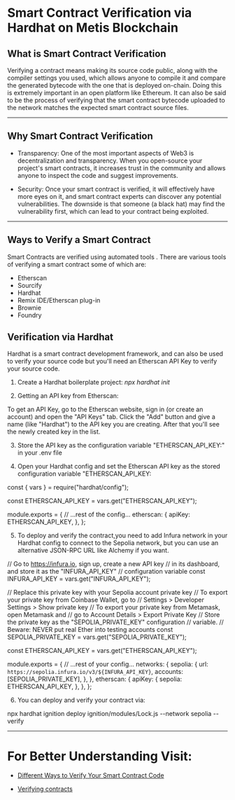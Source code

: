 
# Smart Contract Verification via Hardhat on Metis Blockchain

## What is Smart Contract Verification

Verifying a contract means making its source code public, along with the compiler settings you used, which allows anyone to compile it and compare the generated bytecode with the one that is deployed on-chain. Doing this is extremely important in an open platform like Ethereum.
It can also be said to be the process of verifying that the smart contract bytecode uploaded to the network matches the expected smart contract source files.

---

## Why Smart Contract Verification

- Transparency:
One of the most important aspects of Web3 is decentralization and transparency. When you open-source your project's smart contracts, it increases trust in the community and allows anyone to inspect the code and suggest improvements.

- Security:
Once your smart contract is verified, it will effectively have more eyes on it, and smart contract experts can discover any potential vulnerabilities. The downside is that someone (a black hat) may find the vulnerability first, which can lead to your contract being exploited.

---

## Ways to Verify a Smart Contract

Smart Contracts are verified using automated tools . There are various tools of verifying a smart contract some of which are:

- Etherscan
- Sourcify
- Hardhat
- Remix IDE/Etherscan plug-in
- Brownie
- Foundry

## Verification via Hardhat

Hardhat is a smart contract development framework, and can also be used to verify your source code but you'll need an Etherscan API Key to verify your source code.

1. Create a Hardhat boilerplate project:
    _npx hardhat init_

2. Getting an API key from Etherscan:

To get an API Key, go to the Etherscan website, sign in (or create an account) and open the "API Keys" tab. Click the "Add" button and give a name (like "Hardhat") to the API key you are creating. After that you'll see the newly created key in the list.

3. Store the API key as the configuration variable "ETHERSCAN_API_KEY:" in your .env file

4. Open your Hardhat config and set the Etherscan API key as the stored configuration variable "ETHERSCAN_API_KEY:

const { vars } = require("hardhat/config");

const ETHERSCAN_API_KEY = vars.get("ETHERSCAN_API_KEY");

module.exports = {
  // ...rest of the config...
  etherscan: {
    apiKey: ETHERSCAN_API_KEY,
  },
};

5. To deploy and verify the contract,you need to add Infura network in your Hardhat config  to connect to the Sepolia network, but you can use an alternative JSON-RPC URL like Alchemy if you want.

// Go to https://infura.io, sign up, create a new API key
// in its dashboard, and store it as the "INFURA_API_KEY"
// configuration variable
const INFURA_API_KEY = vars.get("INFURA_API_KEY");

// Replace this private key with your Sepolia account private key
// To export your private key from Coinbase Wallet, go to
// Settings > Developer Settings > Show private key
// To export your private key from Metamask, open Metamask and
// go to Account Details > Export Private Key
// Store the private key as the "SEPOLIA_PRIVATE_KEY" configuration
// variable.
// Beware: NEVER put real Ether into testing accounts
const SEPOLIA_PRIVATE_KEY = vars.get("SEPOLIA_PRIVATE_KEY");

const ETHERSCAN_API_KEY = vars.get("ETHERSCAN_API_KEY");

module.exports = {
  // ...rest of your config...
  networks: {
    sepolia: {
      url: `https://sepolia.infura.io/v3/${INFURA_API_KEY}`,
      accounts: [SEPOLIA_PRIVATE_KEY],
    },
  },
  etherscan: {
    apiKey: {
      sepolia: ETHERSCAN_API_KEY,
    },
  },
};

6. You can deploy and verify your contract via:

npx hardhat ignition deploy ignition/modules/Lock.js --network sepolia --verify

---

# For Better Understanding Visit:

- [Different Ways to Verify Your Smart Contract Code](https://www.quicknode.com/guides/ethereum-development/smart-contracts/different-ways-to-verify-smart-contract-code)

- [Verifying contracts](https://hardhat.org/hardhat-runner/docs/guides/verifying)